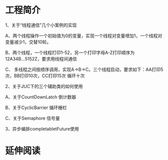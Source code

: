 # 工程简介
1、关于“线程通信”几个小案例的实现

  A、两个线程操作一个初始值为0的变量，实现一个线程对变量增加1，一个线程对变量减少1，交替10轮。
  
  B、两个线程，一个线程打印1-52，另一个打印字母A-Z打印顺序为12A34B...5152Z，要求用线程间通信
  
  C、 多线程之间按顺序调用，实现A->B->C。三个线程启动，要求如下：AA打印5次，BB打印10次，CC打印15次  循环十次
  
2、关于JUC下的三个辅助类的如何使用

  A、关于CountDownLatch 倒计数器
  
  B、关于CyclicBarrier 循环栅栏
  
  C、关于Semaphore 信号量
  
3、异步编排completabletFuture使用
  
# 延伸阅读

